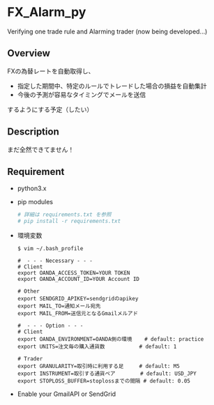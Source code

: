 # FX_Alarm_py
Verifying one trade rule and Alarming trader (now being developed...)

## Overview
FXの為替レートを自動取得し、
- 指定した期間中、特定のルールでトレードした場合の損益を自動集計
- 今後の予測が容易なタイミングでメールを送信

するようにする予定（したい）

## Description
まだ全然できてません！

## Requirement
- python3.x
- pip modules
    ```bash
    # 詳細は requirements.txt を参照
    # pip install -r requirements.txt
    ```

- 環境変数
    ```
    $ vim ~/.bash_profile

    #  - - - Necessary - - -
    # Client
    export OANDA_ACCESS_TOKEN=YOUR TOKEN
    export OANDA_ACCOUNT_ID=YOUR Account ID

    # Other
    export SENDGRID_APIKEY=sendgridのapikey
    export MAIL_TO=通知メール宛先
    export MAIL_FROM=送信元となるGmailメルアド

    #  - - - Option - - -
    # Client
    export OANDA_ENVIRONMENT=OANDA側の環境    # default: practice
    export UNITS=注文毎の購入通貨数           # default: 1

    # Trader
    export GRANULARITY=取引時に利用する足     # default: M5
    export INSTRUMENT=取引する通貨ペア        # default: USD_JPY
    export STOPLOSS_BUFFER=stoplossまでの間隔 # default: 0.05
    ```

- Enable your GmailAPI or SendGrid  
